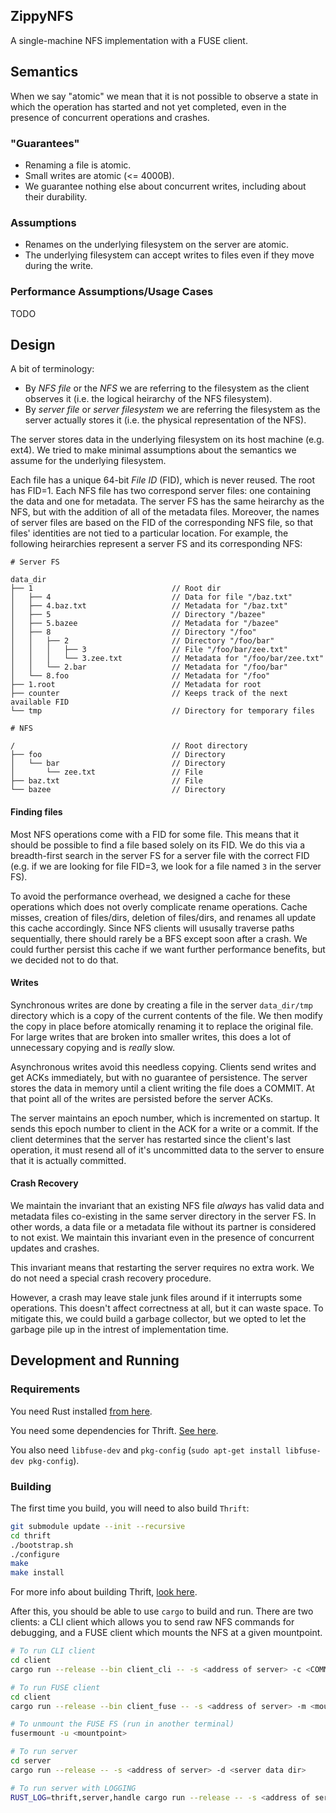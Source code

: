 ZippyNFS
--------

A single-machine NFS implementation with a FUSE client.

## Semantics

When we say "atomic" we mean that it is not possible to observe a state in
which the operation has started and not yet completed, even in the presence of
concurrent operations and crashes.

### "Guarantees"

- Renaming a file is atomic.
- Small writes are atomic (<= 4000B).
- We guarantee nothing else about concurrent writes, including about their durability.

### Assumptions

- Renames on the underlying filesystem on the server are atomic.
- The underlying filesystem can accept writes to files even if they move during the write.

### Performance Assumptions/Usage Cases

TODO

## Design

A bit of terminology:

- By _NFS file_ or the _NFS_ we are referring to the filesystem as the client
  observes it (i.e. the logical heirarchy of the NFS filesystem).
- By _server file_ or _server filesystem_ we are referring the filesystem as
  the server actually stores it (i.e. the physical representation of the NFS).

The server stores data in the underlying filesystem on its host machine (e.g.
ext4). We tried to make minimal assumptions about the semantics we assume for
the underlying filesystem.

Each file has a unique 64-bit _File ID_ (FID), which is never reused. The root
has FID=1. Each NFS file has two correspond server files: one containing the
data and one for metadata. The server FS has the same heirarchy as the NFS, but
with the addition of all of the metadata files. Moreover, the names of server
files are based on the FID of the corresponding NFS file, so that files'
identities are not tied to a particular location. For example, the following
heirarchies represent a server FS and its corresponding NFS:

```
# Server FS

data_dir
├── 1                               // Root dir
│   ├── 4                           // Data for file "/baz.txt"
│   ├── 4.baz.txt                   // Metadata for "/baz.txt"
│   ├── 5                           // Directory "/bazee"
│   ├── 5.bazee                     // Metadata for "/bazee"
│   ├── 8                           // Directory "/foo"
│   │   ├── 2                       // Directory "/foo/bar"
│   │   │   ├── 3                   // File "/foo/bar/zee.txt"
│   │   │   └── 3.zee.txt           // Metadata for "/foo/bar/zee.txt"
│   │   └── 2.bar                   // Metadata for "/foo/bar"
│   └── 8.foo                       // Metadata for "/foo"
├── 1.root                          // Metadata for root
├── counter                         // Keeps track of the next available FID
└── tmp                             // Directory for temporary files
```

```
# NFS

/                                   // Root directory
├── foo                             // Directory
│   └── bar                         // Directory
│       └── zee.txt                 // File
├── baz.txt                         // File
└── bazee                           // Directory
```

#### Finding files

Most NFS operations come with a FID for some file. This means that it should be
possible to find a file based solely on its FID. We do this via a breadth-first
search in the server FS for a server file with the correct FID (e.g. if we are
looking for file FID=3, we look for a file named `3` in the server FS).

To avoid the performance overhead, we designed a cache for these operations
which does not overly complicate rename operations. Cache misses, creation of
files/dirs, deletion of files/dirs, and renames all update this cache
accordingly. Since NFS clients will ususally traverse paths sequentially, there
should rarely be a BFS except soon after a crash. We could further persist this
cache if we want further performance benefits, but we decided not to do that.

#### Writes

Synchronous writes are done by creating a file in the server `data_dir/tmp`
directory which is a copy of the current contents of the file. We then modify
the copy in place before atomically renaming it to replace the original file.
For large writes that are broken into smaller writes, this does a lot of
unnecessary copying and is _really_ slow.

Asynchronous writes avoid this needless copying. Clients send writes and get
ACKs immediately, but with no guarantee of persistence. The server stores the
data in memory until a client writing the file does a COMMIT. At that point all
of the writes are persisted before the server ACKs.

The server maintains an epoch number, which is incremented on startup. It sends
this epoch number to client in the ACK for a write or a commit. If the client
determines that the server has restarted since the client's last operation, it
must resend all of it's uncommitted data to the server to ensure that it is
actually committed.

#### Crash Recovery

We maintain the invariant that an existing NFS file _always_ has valid data and
metadata files co-existing in the same server directory in the server FS. In
other words, a data file or a metadata file without its partner is considered
to not exist. We maintain this invariant even in the presence of concurrent
updates and crashes.

This invariant means that restarting the server requires no extra work. We do
not need a special crash recovery procedure.

However, a crash may leave stale junk files around if it interrupts some
operations. This doesn't affect correctness at all, but it can waste space. To
mitigate this, we could build a garbage collector, but we opted to let the
garbage pile up in the intrest of implementation time.

## Development and Running

### Requirements

You need Rust installed [from here](https://www.rust-lang.org/en-US/install.html).

You need some dependencies for Thrift. [See here](https://thrift.apache.org/docs/install/).

You also need `libfuse-dev` and `pkg-config` (`sudo apt-get install libfuse-dev pkg-config`).

### Building

The first time you build, you will need to also build `Thrift`:

```sh
git submodule update --init --recursive
cd thrift
./bootstrap.sh
./configure
make
make install
```

For more info about building Thrift, [look here](https://thrift.apache.org/docs/BuildingFromSource).

After this, you should be able to use `cargo` to build and run. There are two
clients: a CLI client which allows you to send raw NFS commands for debugging,
and a FUSE client which mounts the NFS at a given mountpoint.

```sh
# To run CLI client
cd client
cargo run --release --bin client_cli -- -s <address of server> -c <COMMAND>

# To run FUSE client
cd client
cargo run --release --bin client_fuse -- -s <address of server> -m <mountpoint>

# To unmount the FUSE FS (run in another terminal)
fusermount -u <mountpoint>

# To run server
cd server
cargo run --release -- -s <address of server> -d <server data dir>

# To run server with LOGGING
RUST_LOG=thrift,server,handle cargo run --release -- -s <address of server> -d <server data dir>
```
